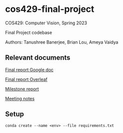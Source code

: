 # cos429-final-project

COS429: Computer Vision, Spring 2023 

Final Project codebase

Authors: Tanushree Banerjee, Brian Lou, Ameya Vaidya

## Relevant documents

[Final report Google doc](https://docs.google.com/document/d/104d2UEVS41fCGmcRdiTcj14bQqtaFpfaH6v5hjXi6SU/edit)

[Final report Overleaf](https://www.overleaf.com/read/qvgrnvgzbjwy)

[Milestone report](https://docs.google.com/document/d/16N0q1wXjStNJWRM5hDTloudgxLLPIVsHdo1ILbK1ciE/edit)

[Meeting notes](https://docs.google.com/document/d/16wT1tizZ1jArVA3FQJVAdui_f7I4GFsYKqlJM_95GoI/edit)

## Setup

`conda create --name <env> --file requirements.txt`
